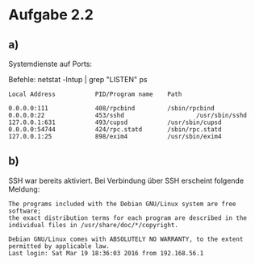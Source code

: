 # Aufgabe 2.2

## a)

Systemdienste auf Ports:

Befehle:
netstat -lntup | grep "LISTEN"
ps <PID>

```
Local Address           PID/Program name	Path

0.0.0.0:111             408/rpcbind     	/sbin/rpcbind
0.0.0.0:22              453/sshd					/usr/sbin/sshd
127.0.0.1:631           493/cupsd       	/usr/sbin/cupsd
0.0.0.0:54744           424/rpc.statd   	/sbin/rpc.statd
127.0.0.1:25            898/exim4       	/usr/sbin/exim4
```

## b)

SSH war bereits aktiviert. Bei Verbindung über SSH erscheint folgende Meldung:

```
The programs included with the Debian GNU/Linux system are free software;
the exact distribution terms for each program are described in the
individual files in /usr/share/doc/*/copyright.

Debian GNU/Linux comes with ABSOLUTELY NO WARRANTY, to the extent
permitted by applicable law.
Last login: Sat Mar 19 18:36:03 2016 from 192.168.56.1
```

